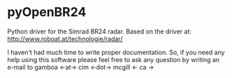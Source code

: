 pyOpenBR24
==========

Python driver for the Simrad BR24 radar. Based on the driver at: http://www.roboat.at/technologie/radar/

I haven't had much time to write proper documentation. So, if you need any help using this software please feel free to ask any question by writing an e-mail to gamboa <-at-> cim <-dot-> mcgill <- ca ->
